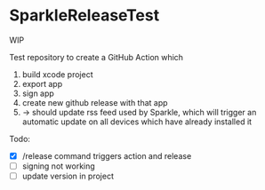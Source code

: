 # SparkleReleaseTest

WIP

Test repository to create a GitHub Action which

1. build xcode project
2. export app
3. sign app
4. create new github release with that app
5. -> should update rss feed used by Sparkle, which will trigger an automatic update on all devices which have already installed it

Todo: 
- [x] /release command triggers action and release
- [ ] signing not working
- [ ] update version in project